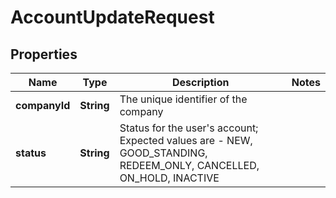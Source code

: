 

# AccountUpdateRequest

## Properties

Name | Type | Description | Notes
------------ | ------------- | ------------- | -------------
**companyId** | **String** | The unique identifier of the company | 
**status** | **String** | Status for the user&#39;s account; Expected values are - NEW, GOOD_STANDING, REDEEM_ONLY, CANCELLED, ON_HOLD, INACTIVE | 




